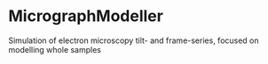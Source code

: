 # MicrographModeller
Simulation of electron microscopy tilt- and frame-series, focused on modelling whole samples
